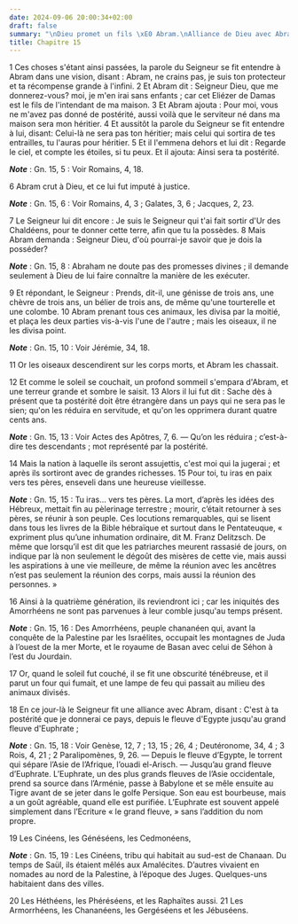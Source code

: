 ```yaml
---
date: 2024-09-06 20:00:34+02:00
draft: false
summary: "\nDieu promet un fils \xE0 Abram.\nAlliance de Dieu avec Abram.\n"
title: Chapitre 15
---
```





1 Ces choses s'étant ainsi passées, la parole du Seigneur se fit entendre à Abram dans une vision, disant : Abram, ne crains pas, je suis ton protecteur et ta récompense grande à l'infini. 2 Et Abram dit : Seigneur Dieu, que me donnerez-vous? moi, je m'en irai sans enfants ; car cet Eliézer de Damas est le fils de l'intendant de ma maison. 3 Et Abram ajouta : Pour moi, vous ne m'avez pas donné de postérité, aussi voilà que le serviteur né dans ma maison sera mon héritier. 4 Et aussitôt la parole du Seigneur se fit entendre à lui, disant: Celui-là ne sera pas ton héritier; mais celui qui sortira de tes entrailles, tu l'auras pour héritier. 5 Et il l'emmena dehors et lui dit : Regarde le ciel, et compte les étoiles, si tu peux. Et il ajouta: Ainsi sera ta postérité.

***Note*** :  Gn. 15, 5 : Voir Romains, 4, 18.

6 Abram crut à Dieu, et ce lui fut imputé à justice.

***Note*** :  Gn. 15, 6 : Voir Romains, 4, 3 ; Galates, 3, 6 ; Jacques, 2, 23.


7 Le Seigneur lui dit encore : Je suis le Seigneur qui t'ai fait sortir d'Ur des Chaldéens, pour te donner cette terre, afin que tu la possèdes. 8 Mais Abram demanda : Seigneur Dieu, d'où pourrai-je savoir que je dois la posséder?

***Note*** :  Gn. 15, 8 : Abraham ne doute pas des promesses divines ; il demande seulement à Dieu de lui faire connaître la manière de les exécuter.

9 Et répondant, le Seigneur : Prends, dit-il, une génisse de trois ans, une chèvre de trois ans, un bélier de trois ans, de même qu'une tourterelle et une colombe. 10 Abram prenant tous ces animaux, les divisa par la moitié, et plaça les deux parties vis-à-vis l'une de l'autre ; mais les oiseaux, il ne les divisa point.

***Note*** :  Gn. 15, 10 : Voir Jérémie, 34, 18.

11 Or les oiseaux descendirent sur les corps morts, et Abram les chassait.


12 Et comme le soleil se couchait, un profond sommeil s'empara d'Abram, et une terreur grande et sombre le saisit. 13 Alors il lui fut dit : Sache dès à présent que ta postérité doit être étrangère dans un pays qui ne sera pas le sien; qu'on les réduira en servitude, et qu'on les opprimera durant quatre cents ans.

***Note*** :  Gn. 15, 13 : Voir Actes des Apôtres, 7, 6. ― Qu’on les réduira ; c’est-à-dire tes descendants ; mot représenté par la postérité.

14 Mais la nation à laquelle ils seront assujettis, c'est moi qui la jugerai ; et après ils sortiront avec de grandes richesses. 15 Pour toi, tu iras en paix vers tes pères, enseveli dans une heureuse vieillesse.

***Note*** :  Gn. 15, 15 : Tu iras… vers tes pères. La mort, d’après les idées des Hébreux, mettait fin au pèlerinage terrestre ; mourir, c’était retourner à ses pères, se réunir à son peuple. Ces locutions remarquables, qui se lisent dans tous les livres de la Bible hébraïque et surtout dans le Pentateuque, « expriment plus qu’une inhumation ordinaire, dit M. Franz Delitzsch. De même que lorsqu’il est dit que les patriarches meurent rassasié de jours, on indique par là non seulement le dégoût des misères de cette vie, mais aussi les aspirations à une vie meilleure, de même la réunion avec les ancêtres n’est pas seulement la réunion des corps, mais aussi la réunion des personnes. »

16 Ainsi à la quatrième génération, ils reviendront ici ; car les iniquités des Amorrhéens ne sont pas parvenues à leur comble jusqu'au temps présent.

***Note*** :  Gn. 15, 16 : Des Amorrhéens, peuple chananéen qui, avant la conquête de la Palestine par les Israélites, occupait les montagnes de Juda à l’ouest de la mer Morte, et le royaume de Basan avec celui de Séhon à l’est du Jourdain.

17 Or, quand le soleil fut couché, il se fit une obscurité ténébreuse, et il parut un four qui fumait, et une lampe de feu qui passait au milieu des animaux divisés.


18 En ce jour-là le Seigneur fit une alliance avec Abram, disant : C'est à ta postérité que je donnerai ce pays, depuis le fleuve d'Egypte jusqu'au grand fleuve d'Euphrate ;

***Note*** :  Gn. 15, 18 : Voir Genèse, 12, 7 ; 13, 15 ; 26, 4 ; Deutéronome, 34, 4 ; 3 Rois, 4, 21 ; 2 Paralipomènes, 9, 26. ― Depuis le fleuve d’Egypte, le torrent qui sépare l’Asie de l’Afrique, l’ouadi el-Arisch. ― Jusqu’au grand fleuve d’Euphrate. L’Euphrate, un des plus grands fleuves de l’Asie occidentale, prend sa source dans l’Arménie, passe à Babylone et se mêle ensuite au Tigre avant de se jeter dans le golfe Persique. Son eau est bourbeuse, mais a un goût agréable, quand elle est purifiée. L’Euphrate est souvent appelé simplement dans l’Ecriture « le grand fleuve, » sans l’addition du nom propre.

19 Les Cinéens, les Généséens, les Cedmonéens,

***Note*** :  Gn. 15, 19 : Les Cinéens, tribu qui habitait au sud-est de Chanaan. Du temps de Saül, ils étaient mêlés aux Amalécites. D’autres vivaient en nomades au nord de la Palestine, à l’époque des Juges. Quelques-uns habitaient dans des villes.

20 Les Héthéens, les Phéréséens, et les Raphaïtes aussi. 21 Les Armorrhéens, les Chananéens, les Gergéséens et les Jébuséens.

